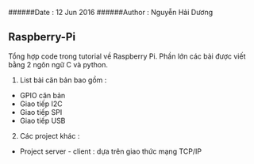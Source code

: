 ######Date : 12 Jun 2016
######Author : Nguyễn Hải Dương
## Raspberry-Pi
Tổng hợp code trong tutorial về Raspberry Pi. Phần lớn các bài được viết bằng 2 ngôn ngữ C và python.
1. List bài căn bản bao gồm :
  -   GPIO căn bản
  -   Giao tiếp I2C
  -   Giao tiếp SPI
  -   Giao tiếp USB
2. Các project khác :
  -   Project server - client : dựa trên giao thức mạng TCP/IP
